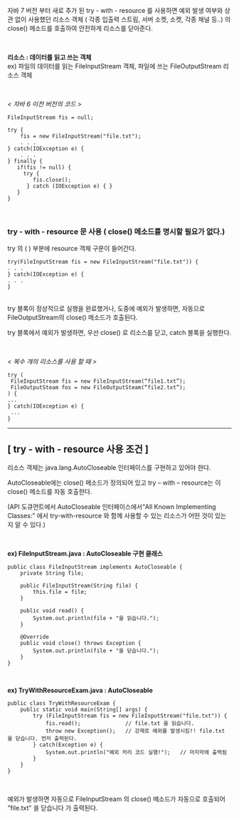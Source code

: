 자바 7 버전 부터 새로 추가 된 try - with - resource 를 사용하면 예외 발생 여부와 상관 없이 사용했던 리소스 객체 ( 각종 입출력 스트림, 서버 소켓, 소켓, 각종 채널 등..) 의 close() 메소드를 호출하여  안전하게 리소스를 닫아준다.

<br>

**리소스 : 데이터를 읽고 쓰는 객체** <br>
ex) 파일의 데이터를 읽는 FileInputStream 객체, 파일에 쓰는 FileOutputStream 리소스 객체

<br>

*< 자바 6 이전 버전의 코드 >* 
```
﻿FileInputStream fis = null;

try {
    fis = new FileInputStream("file.txt");
    . . .
} catch(IOException e) {
    . . .
} finally {
   if(fis != null) {
     try {
        fis.close();
      } catch (IOException e) { }
   }
}
```

<br>

### try - with - resource 문 사용 ( close() 메소드를 명시할 필요가 없다.) ###

try 의 ( ) 부분에 resource 객체 구문이 들어간다.

```
try(FileInputStream fis = new FileInputStream("file.txt")) {
. . .
} catch(IOException e) {
. . .
}
```

<br>
try 블록이 정상적으로 실행을 완료했거나, 도중에 예외가 발생하면, 자동으로 FileOutputStream의 close() 메소드가 호출된다.

try 블록에서 예외가 발생하면, 우선 close() 로 리소스를 닫고, catch 블록을 실행한다.​

 <br>

 *< 복수 개의 리소스를 사용 할 때 >*
 ```
 try (
  FileInputStream fis = new FileInputStream(“file1.txt”);
  FileOutputSteam fos = new FileOutputSteam(“file2.txt”);
 ) {
 ...
} catch(IOException e) {
  ...
}
```


---

## [ try - with - resource 사용 조건 ] ##

리소스 객체는 java.lang.AutoCloseable 인터페이스를 구현하고 있어야 한다.​

 

AutoCloseable에는 close() 메소드가 정의되어 있고 try – with – resource는 이 close() 메소드를 자동 호출한다.


(API 도큐먼트에서 AutoCloseable 인터페이스에서“All Known Implementing Classes:” 에서 try-with-resource 와 함께 사용할 수 있는 리소스가 어떤 것이 있는 지 알 수 있다.)

<br>

**ex) FileInputStream.java : AutoCloseable 구현 클래스**
```
public class FileInputStream implements AutoCloseable {
    private String file;
    
    public FileInputStream(String file) {
        this.file = file;
    }
    
    public void read() {
        System.out.println(file + "을 읽습니다.");
    }
    
    @Override
    public void close() throws Exception {
        System.out.println(file + "을 닫습니다.");
    }
}
```
<br>

**ex) TryWithResourceExam.java : AutoCloseable**

```
public class TryWithResourceExam {
    public static void main(String[] args) {
        try (FileInputStream fis = new FileInputStream("file.txt")) {
            fis.read();              // file.txt 을 읽습니다.
            throw new Exception();   // 강제로 예외를 발생시킴!! file.txt 을 닫습니다. 먼저 출력된다.
        } catch(Exception e) {
            System.out.println("예외 처리 코드 실행!");   // 마지막에 출력됨
        }
    }
}
```

<br>

예외가 발생하면 자동으로 FileInputStream 의 close() 메소드가 자동으로 호출되어 "file.txt" 을 닫습니다 가 출력된다.
